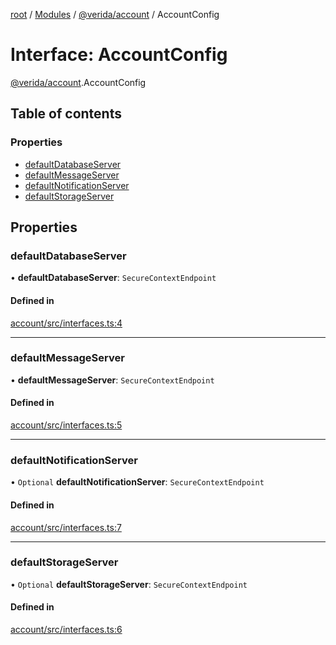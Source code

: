 [root](../README.md) / [Modules](../modules.md) / [@verida/account](../modules/verida_account.md) / AccountConfig

# Interface: AccountConfig

[@verida/account](../modules/verida_account.md).AccountConfig

## Table of contents

### Properties

- [defaultDatabaseServer](verida_account.AccountConfig.md#defaultdatabaseserver)
- [defaultMessageServer](verida_account.AccountConfig.md#defaultmessageserver)
- [defaultNotificationServer](verida_account.AccountConfig.md#defaultnotificationserver)
- [defaultStorageServer](verida_account.AccountConfig.md#defaultstorageserver)

## Properties

### defaultDatabaseServer

• **defaultDatabaseServer**: `SecureContextEndpoint`

#### Defined in

[account/src/interfaces.ts:4](https://github.com/verida/verida-js/blob/7bffc4e/packages/account/src/interfaces.ts#L4)

___

### defaultMessageServer

• **defaultMessageServer**: `SecureContextEndpoint`

#### Defined in

[account/src/interfaces.ts:5](https://github.com/verida/verida-js/blob/7bffc4e/packages/account/src/interfaces.ts#L5)

___

### defaultNotificationServer

• `Optional` **defaultNotificationServer**: `SecureContextEndpoint`

#### Defined in

[account/src/interfaces.ts:7](https://github.com/verida/verida-js/blob/7bffc4e/packages/account/src/interfaces.ts#L7)

___

### defaultStorageServer

• `Optional` **defaultStorageServer**: `SecureContextEndpoint`

#### Defined in

[account/src/interfaces.ts:6](https://github.com/verida/verida-js/blob/7bffc4e/packages/account/src/interfaces.ts#L6)
